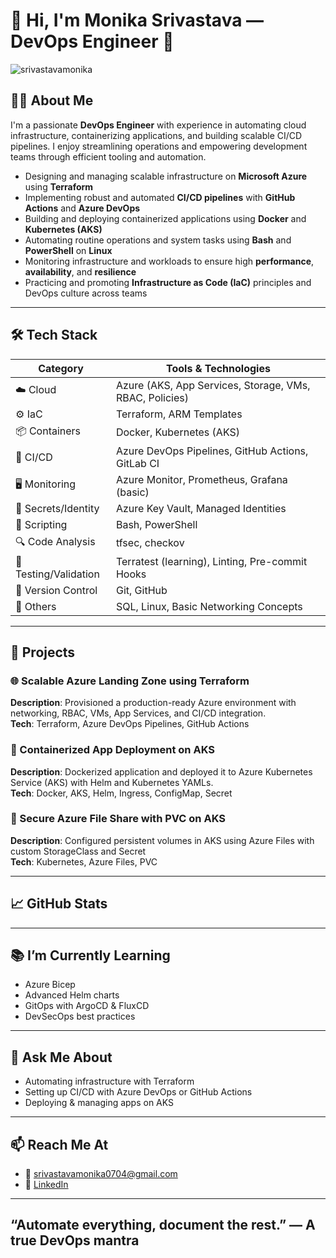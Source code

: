 # 👋 Hi, I'm Monika Srivastava — DevOps Engineer 🚀
<p align="left"> <img src="https://komarev.com/ghpvc/?username=srivastavamonika&label=Profile%20views&color=0e75b6&style=flat" alt="srivastavamonika" /> </p>

## 🧑‍💻 About Me
I'm a passionate **DevOps Engineer** with experience in automating cloud infrastructure, containerizing applications, and building scalable CI/CD pipelines. I enjoy streamlining operations and empowering development teams through efficient tooling and automation.

- Designing and managing scalable infrastructure on **Microsoft Azure** using **Terraform**
- Implementing robust and automated **CI/CD pipelines** with **GitHub Actions** and **Azure DevOps**
- Building and deploying containerized applications using **Docker** and **Kubernetes (AKS)**
- Automating routine operations and system tasks using **Bash** and **PowerShell** on **Linux**
- Monitoring infrastructure and workloads to ensure high **performance**, **availability**, and **resilience**
- Practicing and promoting **Infrastructure as Code (IaC)** principles and DevOps culture across teams


---

 ## 🛠️ Tech Stack

| Category               | Tools & Technologies                                                              |
|------------------------|------------------------------------------------------------------------------------|
| ☁️ Cloud               | Azure (AKS, App Services, Storage, VMs, RBAC, Policies)                            |
| ⚙️ IaC                 | Terraform, ARM Templates                                                           |
| 📦 Containers          | Docker, Kubernetes (AKS)                                                           |
| 🔄 CI/CD               | Azure DevOps Pipelines, GitHub Actions, GitLab CI                                 |
| 🖥️ Monitoring          | Azure Monitor, Prometheus, Grafana (basic)                                         |
| 🔐 Secrets/Identity     | Azure Key Vault, Managed Identities                                                |
| 📝 Scripting           | Bash, PowerShell                                                                   |
| 🔍 Code Analysis       | tfsec, checkov                                                                     |
| 🧪 Testing/Validation  | Terratest (learning), Linting, Pre-commit Hooks                                    |
| 📁 Version Control     | Git, GitHub                                                                        |
| 🧠 Others              | SQL, Linux, Basic Networking Concepts                                              |


---

## 🚀 Projects

### 🌐 Scalable Azure Landing Zone using Terraform  
**Description**: Provisioned a production-ready Azure environment with networking, RBAC, VMs, App Services, and CI/CD integration.  
**Tech**: Terraform, Azure DevOps Pipelines, GitHub Actions  

### 🐳 Containerized App Deployment on AKS  
**Description**: Dockerized application and deployed it to Azure Kubernetes Service (AKS) with Helm and Kubernetes YAMLs.  
**Tech**: Docker, AKS, Helm, Ingress, ConfigMap, Secret  

### 📂 Secure Azure File Share with PVC on AKS  
**Description**: Configured persistent volumes in AKS using Azure Files with custom StorageClass and Secret  
**Tech**: Kubernetes, Azure Files, PVC  


---

## 📈 GitHub Stats

 

---

## 📚 I’m Currently Learning

- Azure Bicep
- Advanced Helm charts
- GitOps with ArgoCD & FluxCD
- DevSecOps best practices

---

## 💬 Ask Me About

- Automating infrastructure with Terraform
- Setting up CI/CD with Azure DevOps or GitHub Actions
- Deploying & managing apps on AKS

---

## 📫 Reach Me At

- 📧 srivastavamonika0704@gmail.com  
- 🔗 [LinkedIn](https://www.linkedin.com/in/monika-srivastava-34b974356)  

---

##  “Automate everything, document the rest.” — A true DevOps mantra

